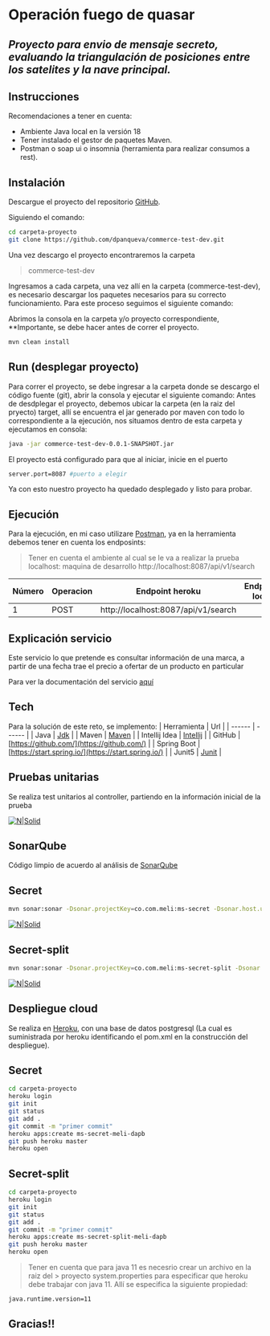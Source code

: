 # Operación fuego de quasar
## _Proyecto para envio de mensaje secreto, evaluando la triangulación de posiciones entre los satelites y la nave principal._

## Instrucciones
Recomendaciones a tener en cuenta:
- Ambiente Java local en la versión 18 
- Tener instalado el gestor de paquetes Maven.
- Postman o soap ui o insomnia (herramienta para realizar consumos a rest).

## Instalación

Descargue el proyecto del repositorio [GitHub](https://github.com/dpanqueva/commerce-test-dev).

Siguiendo el comando:

```sh
cd carpeta-proyecto
git clone https://github.com/dpanqueva/commerce-test-dev.git
```

Una vez descargo el proyecto encontraremos la carpeta
> commerce-test-dev


Ingresamos a cada carpeta, una vez allí en la carpeta (commerce-test-dev), es necesario descargar los paquetes necesarios para su correcto funcionamiento.
Para este proceso seguimos el siguiente comando:

Abrimos la consola en la carpeta y/o proyecto correspondiente, **Importante, se debe hacer antes de correr el proyecto.

```sh
mvn clean install
```

## Run (desplegar proyecto)
Para correr el proyecto, se debe ingresar a la carpeta donde se descargo el código fuente (git), abrir la consola y ejecutar el siguiente comando:
Antes de desdplegar el proyecto, debemos ubicar la carpeta (en la raiz del pryecto) target, allí se encuentra el jar generado por maven con todo lo correspondiente a la ejecución, nos situamos dentro de esta carpeta y ejecutamos en consola:
```sh
java -jar commerce-test-dev-0.0.1-SNAPSHOT.jar
```

El proyecto está configurado para que al iniciar, inicie en el puerto
```sh
server.port=8087 #puerto a elegir
```

Ya con esto nuestro proyecto ha quedado desplegado y listo para probar.


## Ejecución
Para la ejecución, en mi caso utilizare [Postman](https://www.postman.com/downloads/), ya en la herramienta debemos tener en cuenta los endposints:

> Tener en cuenta el ambiente al cual se le va a realizar la prueba
> localhost: maquina de desarrollo
> http://localhost:8087/api/v1/search


|Número| Operacion | Endpoint heroku|Endpoint local|
|------ | ------ | ------ | ------ |
|1| POST | http://localhost:8087/api/v1/search |


## Explicación servicio 
Este servicio lo que pretende es consultar información de una marca, a partir de una fecha trae el precio a ofertar de un producto en particular

Para ver la documentación del servicio [aquí](https://github.com/dpanqueva/commerce-test-dev/wiki)

## Tech
Para la solución de este reto, se implemento:
| Herramienta | Url |
| ------ | ------ |
| Java | [Jdk](https://openjdk.java.net/projects/jdk/18/) |
| Maven | [Maven](https://maven.apache.org/download.cgi) |
| Intellij Idea | [Intellij](https://www.jetbrains.com/es-es/idea/download) |
| GitHub | [https://github.com/](https://github.com/) |
| Spring Boot | [https://start.spring.io/](https://start.spring.io/) |
| Junit5 | [Junit](https://junit.org/junit5/) |


## Pruebas unitarias
Se realiza test unitarios al controller, partiendo en la información inicial de la prueba

[![N|Solid](https://github.com/dpanqueva/quasar/blob/master/evidence/deploy/secret-split-coverage-util.PNG)]()

## SonarQube
Código limpio de acuerdo al análisis de [SonarQube](https://www.sonarqube.org/)
## Secret
```sh
mvn sonar:sonar -Dsonar.projectKey=co.com.meli:ms-secret -Dsonar.host.url=http://localhost:9000 -Dsonar.login=cfe12ec9073ad05de68cd60b2203ca1112bfd0f7
```
[![N|Solid](https://github.com/dpanqueva/quasar/blob/master/evidence/deploy/sonarQB.PNG)]()

## Secret-split
```sh
mvn sonar:sonar -Dsonar.projectKey=co.com.meli:ms-secret-split -Dsonar.host.url=http://localhost:9000 -Dsonar.login=a1837d2f0b9e3cd357f35c80e49fba44f0c45116
```
[![N|Solid](https://github.com/dpanqueva/quasar/blob/master/evidence/deploy/sonarQB2.PNG)]()


## Despliegue cloud
Se realiza en [Heroku](https://dashboard.heroku.com/apps), con una base de datos postgresql (La cual es suministrada por heroku identificando el pom.xml en la construcción del despliegue).

## Secret
```sh
cd carpeta-proyecto
heroku login
git init
git status
git add .
git commit -m "primer commit"
heroku apps:create ms-secret-meli-dapb
git push heroku master
heroku open
```

## Secret-split
```sh
cd carpeta-proyecto
heroku login
git init
git status
git add .
git commit -m "primer commit"
heroku apps:create ms-secret-split-meli-dapb
git push heroku master
heroku open
```
> Tener en cuenta que para java 11 es necesrio crear un archivo en la raiz del > proyecto system.properties para especificar que heroku debe trabajar con
> java 11. Allí se especifica la siguiente propiedad:

```sh
java.runtime.version=11
```

## Gracias!!